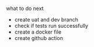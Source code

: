what to do next

- create uat and dev branch 
- check if tests run successfully
- create a docker file
- create github action